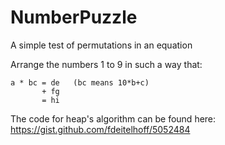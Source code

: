 # NumberPuzzle
A simple test of permutations in an equation

Arrange the numbers 1 to 9 in such a way that:
```
a * bc = de   (bc means 10*b+c)
       + fg
       = hi
```
The code for heap's algorithm can be found here: https://gist.github.com/fdeitelhoff/5052484


